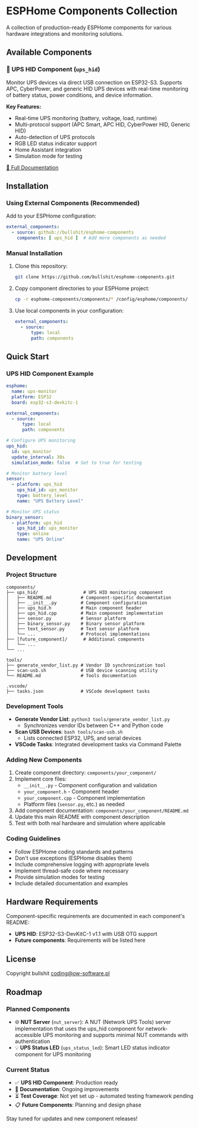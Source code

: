 # ESPHome Components Collection

A collection of production-ready ESPHome components for various hardware integrations and monitoring solutions.

## Available Components

### 🔋 UPS HID Component (`ups_hid`)

Monitor UPS devices via direct USB connection on ESP32-S3. Supports APC, CyberPower, and generic HID UPS devices with real-time monitoring of battery status, power conditions, and device information.

**Key Features:**
- Real-time UPS monitoring (battery, voltage, load, runtime)
- Multi-protocol support (APC Smart, APC HID, CyberPower HID, Generic HID)
- Auto-detection of UPS protocols
- RGB LED status indicator support
- Home Assistant integration
- Simulation mode for testing

[📖 Full Documentation](components/ups_hid/README.md)

## Installation

### Using External Components (Recommended)

Add to your ESPHome configuration:

```yaml
external_components:
  - source: github://bullshit/esphome-components
    components: [ ups_hid ]  # Add more components as needed
```

### Manual Installation

1. Clone this repository:
   ```bash
   git clone https://github.com/bullshit/esphome-components.git
   ```

2. Copy component directories to your ESPHome project:
   ```bash
   cp -r esphome-components/components/* /config/esphome/components/
   ```

3. Use local components in your configuration:
   ```yaml
   external_components:
     - source:
         type: local
         path: components
   ```

## Quick Start

### UPS HID Component Example

```yaml
esphome:
  name: ups-monitor
  platform: ESP32
  board: esp32-s3-devkitc-1

external_components:
  - source:
      type: local
      path: components

# Configure UPS monitoring
ups_hid:
  id: ups_monitor
  update_interval: 30s
  simulation_mode: false  # Set to true for testing

# Monitor battery level
sensor:
  - platform: ups_hid
    ups_hid_id: ups_monitor
    type: battery_level
    name: "UPS Battery Level"

# Monitor UPS status
binary_sensor:
  - platform: ups_hid
    ups_hid_id: ups_monitor
    type: online
    name: "UPS Online"
```

## Development

### Project Structure

```
components/
├── ups_hid/                 # UPS HID monitoring component
│   ├── README.md           # Component-specific documentation
│   ├── __init__.py         # Component configuration
│   ├── ups_hid.h           # Main component header
│   ├── ups_hid.cpp         # Main component implementation
│   ├── sensor.py           # Sensor platform
│   ├── binary_sensor.py    # Binary sensor platform
│   ├── text_sensor.py      # Text sensor platform
│   └── ...                 # Protocol implementations
├── [future_component]/      # Additional components
│   └── ...
└── ...

tools/
├── generate_vendor_list.py # Vendor ID synchronization tool
├── scan-usb.sh             # USB device scanning utility
└── README.md               # Tools documentation

.vscode/
├── tasks.json              # VSCode development tasks
```

### Development Tools

- **Generate Vendor List**: `python3 tools/generate_vendor_list.py`
  - Synchronizes vendor IDs between C++ and Python code
- **Scan USB Devices**: `bash tools/scan-usb.sh`
  - Lists connected ESP32, UPS, and serial devices
- **VSCode Tasks**: Integrated development tasks via Command Palette

### Adding New Components

1. Create component directory: `components/your_component/`
2. Implement core files:
   - `__init__.py` - Component configuration and validation
   - `your_component.h` - Component header
   - `your_component.cpp` - Component implementation
   - Platform files (`sensor.py`, etc.) as needed
3. Add component documentation: `components/your_component/README.md`
4. Update this main README with component description
5. Test with both real hardware and simulation where applicable

### Coding Guidelines

- Follow ESPHome coding standards and patterns
- Don't use exceptions (ESPHome disables them)
- Include comprehensive logging with appropriate levels
- Implement thread-safe code where necessary
- Provide simulation modes for testing
- Include detailed documentation and examples

## Hardware Requirements

Component-specific requirements are documented in each component's README:

- **UPS HID**: ESP32-S3-DevKitC-1 v1.1 with USB OTG support
- **Future components**: Requirements will be listed here

## License

Copyright bullshit <coding@ow-software.pl>

## Roadmap

### Planned Components

- 🌐 **NUT Server** (`nut_server`): A NUT (Network UPS Tools) server implementation that uses the ups_hid component for network-accessible UPS monitoring and supports minimal NUT commands with authentication
- 💡 **UPS Status LED** (`ups_status_led`): Smart LED status indicator component for UPS monitoring

### Current Status

- ✅ **UPS HID Component**: Production ready
- 🔄 **Documentation**: Ongoing improvements
- ⏳ **Test Coverage**: Not yet set up - automated testing framework pending
- 📋 **Future Components**: Planning and design phase

Stay tuned for updates and new component releases!